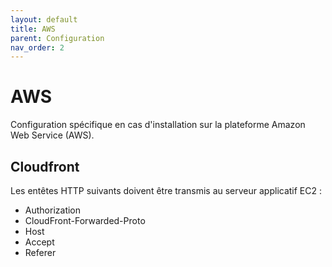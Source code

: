 ```yaml
---
layout: default
title: AWS
parent: Configuration
nav_order: 2
---
```


# AWS 

Configuration spécifique en cas d'installation sur la plateforme Amazon Web Service (AWS).

## Cloudfront

Les entêtes HTTP suivants doivent être transmis au serveur applicatif EC2 :

 * Authorization
 * CloudFront-Forwarded-Proto
 * Host
 * Accept
 * Referer
